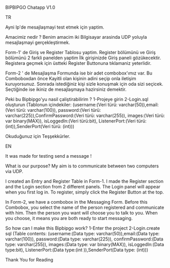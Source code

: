 BIPBIPGO Chatapp V1.0

TR

Ayni Ip'de mesajlaşmayi test etmek için yaptim.

Amacimiz nedir ? Benim amacim iki Bilgisayar arasinda UDP yoluyla mesajlaşmayi gerçekleştirmek.

Form-1' de Giriş ve Register Tablosu yaptim. Register bölümünü ve Giriş bölümünü 2 farkli panelden yaptim İlk girişinizde Giriş paneli gözükecektir. Registera geçmek için üstteki Register Buttonuna tıklamaniz yeterlidir.

Form-2 ' de Mesajlaşma Formunda ise bir adet combobox'ımız var. Bu Comboboxdan önce Kayitli olan kişinin adini seçip onla iletişim kuruyorsunuz. Sonrada istediğiniz kişi sizle konuşmak için oda sizi seçicek. Seçtiğinde ise ikiniz de mesajlaşmaya hazirsiniz demektir.

Peki bu Bipbipgo'yu nasil çaliştirabilirim ? 1-Projeye girin 2-Login.sql oluşturun (Tablonun içindekiler: (username:(Veri türü: varchar(50)),email:(Veri türü: varchar(100)), password:(Veri türü: varchar(225)),ConfirmPassword:(Veri türü: varchar(255)), images:(Veri türü: var binary(MAX)), isLoggedIn:(Veri türü:bit), ListenerPort:(Veri türü:(int)),SenderPort(Veri türü: (int)))

Okuduğunuz için Teşşekkürler.

EN

It was made for testing send a message !

What is our purpose? My aim is to communicate between two computers via UDP.

I created an Entry and Register Table in Form-1. I made the Register section and the Login section from 2 different panels. The Login panel will appear when you first log in. To register, simply click the Register Button at the top.

In Form-2, we have a combobox in the Messaging Form. Before this Combobox, you select the name of the person registered and communicate with him. Then the person you want will choose you to talk to you. When you choose, it means you are both ready to start messaging.

So how can I make this Bipbipgo work? 1-Enter the project 2-Login.create sql (Table contents: (username:(Data type: varchar(50)),email:(Data type: varchar(100)), password:(Data type: varchar(225)), confirmPassword:(Data type: varchar(255)), images:(Data type: var binary(MAX)), isLoggedIn:(Data type:bit), ListenerPort:(Data type:(int )),SenderPort(Data type: (int)))

Thank You for Reading


